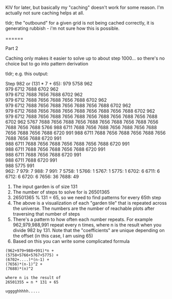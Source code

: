 KIV for later, but basically my "caching" doesn't work for some reason. I'm actually not sure caching helps at all.

tldr; the "outbound" for a given grid is not being cached correctly, it is generating rubbish - i'm not sure how this is possible.

======

Part 2

Caching only makes it easier to solve up to about step 1000... so there's no choice but to go into pattern derivation

tldr; e.g. this output:

Step 982 or (131 * 7 + 65):
                                979 5758  962                              
                           979 6712 7688 6702  962                         
                      979 6712 7688 7656 7688 6702  962                    
                 979 6712 7688 7656 7688 7656 7688 6702  962               
            979 6712 7688 7656 7688 7656 7688 7656 7688 6702  962          
       979 6712 7688 7656 7688 7656 7688 7656 7688 7656 7688 6702  962     
  979 6712 7688 7656 7688 7656 7688 7656 7688 7656 7688 7656 7688 6702  962
 5767 7688 7656 7688 7656 7688 7656 7688 7656 7688 7656 7688 7656 7688 5766
  988 6711 7688 7656 7688 7656 7688 7656 7688 7656 7688 7656 7688 6720  991
       988 6711 7688 7656 7688 7656 7688 7656 7688 7656 7688 6720  991     
            988 6711 7688 7656 7688 7656 7688 7656 7688 6720  991          
                 988 6711 7688 7656 7688 7656 7688 6720  991               
                      988 6711 7688 7656 7688 6720  991                    
                           988 6711 7688 6720  991                         
                                988 5775  991                              
962: 7
979: 7
988: 7
991: 7
5758: 1
5766: 1
5767: 1
5775: 1
6702: 6
6711: 6
6712: 6
6720: 6
7656: 36
7688: 49

1. The input garden is of size 131
2. The number of steps to solve for is 26501365
3. 26501365 % 131 = 65, so we need to find patterns for every 65th step
4. The above is a visualization of each "garden tile" that is repeated across the universe. The numbers are the number of reachable plots
   after traversing that number of steps
5. There's a pattern to how often each number repeats. For example 962,979,988,991 repeat every n times, where n is the result when you divide
   982 by 131. Note that the "coefficients" are unique depending on the offset (in this case, I am using 65)
6. Based on this you can write some complicated formula 

```
(962+979+988+991)*n +
(5758+5766+5767+5775) +
(6702+....)*(n-1) +
(7656)*(n-1)^2 +
(7688)*(n)^2

where n is the result of
26501355 = n * 131 + 65

ugggghhhhh.....
